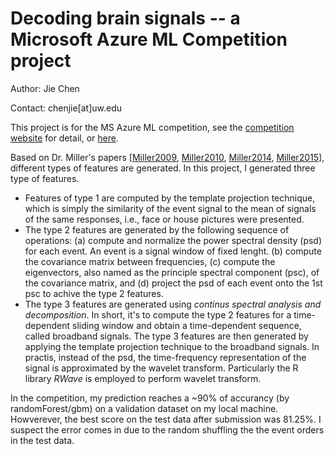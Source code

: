 # Decoding brain signals -- a Microsoft Azure ML Competition project 

Author: Jie Chen

Contact:  chenjie[at]uw.edu

This project is for the MS Azure ML competition, see the [competition website](https://gallery.cortanaintelligence.com/Competition/Decoding-Brain-Signals-2) for detail, or [here](doc/competition_description.md).

Based on Dr. Miller's papers [[Miller2009](/doc/Miller2009.pdf), [Miller2010](/doc/Miller2010.pdf), [Miller2014](/doc/Miller2014.pdf), [Miller2015](/doc/Miller2015.pdf)], different types of features are generated. In this project, I generated three type of features. 

* Features of type 1 are computed by the template projection technique, which is simply the similarity of the event signal to the mean of signals of the same responses, i.e., face or house pictures were presented. 
* The type 2 features are generated by the following sequence of operations: (a) compute and normalize the power spectral density (psd) for each event. An event is a signal window of fixed lenght. (b) compute the covariance matrix between frequencies, (c) compute the eigenvectors, also named as the principle spectral component (psc), of the covariance matrix, and (d) project the psd of each event onto the 1st psc to achive the type 2 features.
* The type 3 features are generated using *continus spectral analysis and decomposition*. In short, it's to compute the type 2 features for a time-dependent sliding window and obtain a time-dependent sequence, called broadband signals. The type 3 features are then generated by applying the template projection technique to the broadband signals. In practis, instead of the psd, the time-frequency representation of the signal is approximated by the wavelet transform. Particularly the R library *RWave* is employed to perform wavelet transform.

In the competition, my prediction reaches a ~90% of accurancy (by randomForest/gbm) on a validation dataset on my local machine. Howverever,  the best score on the test data after submission was 81.25%. I suspect the error comes in due to the random shuffling the the event orders in the test data. 
